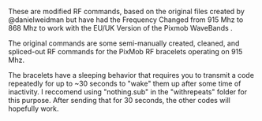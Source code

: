These are modified RF commands,  based on the original files created by @danielweidman but have had the Frequency Changed from 915 Mhz to 868 Mhz to work with the EU/UK Version of the Pixmob WaveBands .

The original commands are some semi-manually created, cleaned, and spliced-out RF commands for the PixMob RF bracelets operating on 915 Mhz. 

The bracelets have a sleeping behavior that requires you to transmit a code repeatedly for up to ~30 seconds to "wake" them up after some time of inactivity. I reccomend using "nothing.sub" in the "withrepeats" folder for this purpose. After sending that for 30 seconds, the other codes will hopefully work.
